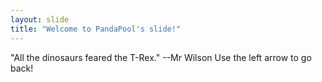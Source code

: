 ```yaml
---
layout: slide
title: "Welcome to PandaPool's slide!"
---
```

"All the dinosaurs feared the T-Rex." --Mr Wilson
Use the left arrow to go back!
